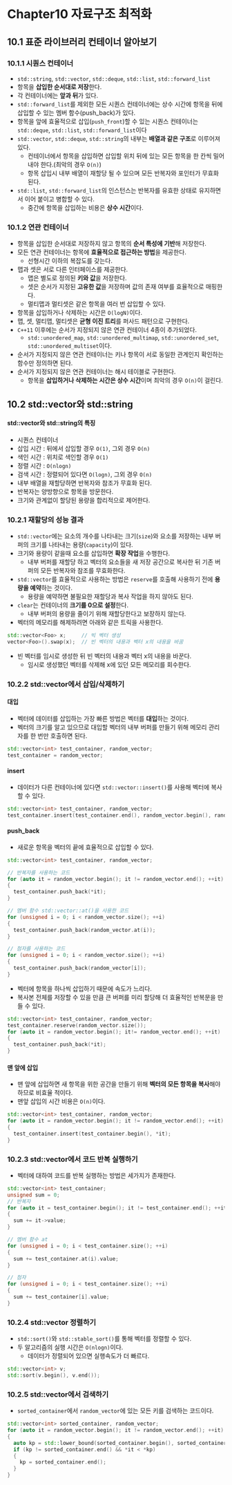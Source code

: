 # Chapter10 자료구조 최적화
## 10.1 표준 라이브러리 컨테이너 알아보기
### 10.1.1 시퀀스 컨테이너
- `std::string`, `std::vector`, `std::deque`, `std::list`, `std::forward_list`
- 항목을 **삽입한 순서대로 저장**한다.
- 각 컨테이너에는 **앞과 뒤**가 있다.
- `std::forward_list`를 제외한 모든 시퀀스 컨테이너에는 상수 시간에 항목을 뒤에 삽입할 수 있는 멤버 함수(push_back)가 있다.
- 항목을 앞에 효율적으로 삽입(`push_front`)할 수 있는 시퀀스 컨테이너는 `std::deque`, `std::list`, `std::forward_list`이다
- `std::vector`, `std::deque`, `std::string`의 내부는 **배열과 같은 구조**로 이루어져 있다.
  - 컨테이너에서 항목을 삽입하면 삽입할 위치 뒤에 있는 모든 항목을 한 칸씩 밀어내야 한다.(최악의 경우 `O(n)`)
  - 항목 삽입시 내부 배열이 재할당 될 수 있으며 모든 반복자와 포인터가 무효화 된다.
- `std::list`, `std::forward_list`의 인스턴스는 반복자를 유효한 상태로 유지하면서 이어 붙이고 병합할 수 있다.
  - 중간에 항목을 삽입하는 비용은 **상수 시간**이다.

### 10.1.2 연관 컨테이너
- 항목을 삽입한 순서대로 저장하지 않고 항목의 **순서 특성에 기반**해 저장한다.
- 모든 연관 컨테이너는 항목에 **효율적으로 접근하는 방법**을 제공한다.
  - 선형시간 이하의 복잡도를 갖는다.
- 맵과 셋은 서로 다른 인터페이스를 제공한다.
  - 맵은 별도로 정의된 **키와 값**을 저장한다.
  - 셋은 순서가 지정된 **고유한 값**을 저장하며 값의 존재 여부를 효율적으로 매핑한다.
  - 멀티맵과 멀티셋은 같은 항목을 여러 번 삽입할 수 있다.
- 항목을 삽입하거나 삭제하는 시간은 `O(logN)`이다.
- 맵, 셋, 멀티맵, 멀티셋은 **균형 이진 트리**를 퍼사드 패턴으로 구현한다.
- `C++11` 이후에는 순서가 지정되지 않은 연관 컨테이너 4종이 추가되었다.
  - `std::unordered_map`, `std::unordered_multimap`, `std::unordered_set`, `std::unordered_multiset`이다.
- 순서가 지정되지 않은 연관 컨테이너는 키나 항목이 서로 동일한 관계인지 확인하는 함수만 정의하면 된다.
- 순서가 지정되지 않은 연관 컨테이너는 해시 테이블로 구현한다.
  - 항목을 **삽입하거나 삭제하는 시간은 상수 시간**이며 최악의 경우 `O(n)`이 걸린다.

## 10.2 std::vector와 std::string
#### std::vector와 std::string의 특징
- 시퀀스 컨테이너
- 삽입 시간 : 뒤에서 삽입할 경우 `O(1)`, 그외 경우 `O(n)`
- 색인 시간 : 위치로 색인할 경우 `O(1)`
- 정렬 시간 : `O(nlogn)`
- 검색 시간 : 정렬되어 있다면 `O(logn)`, 그외 경우 `O(n)`
- 내부 배열을 재할당하면 반복자와 참조가 무효화 된다.
- 반복자는 양방향으로 항목을 방문한다.
- 크기와 관계없이 할당된 용량을 합리적으로 제어한다.

### 10.2.1 재할당의 성능 결과
- `std::vector`에는 요소의 개수를 나타내는 크기(`size`)와 요소를 저장하는 내부 버퍼의 크기를 나타내는 용량(`capacity`)이 있다.
- 크기와 용량이 같을때 요소를 삽입하면 **확장 작업**을 수행한다.
  - 내부 버퍼를 재할당 하고 벡터의 요소들을 새 저장 공간으로 복사한 뒤 기존 버퍼의 모든 반복자와 참조를 무효화한다.
- `std::vector`를 효율적으로 사용하는 방법은 `reserve`를 호출해 사용하기 전에 **용량을 예약**하는 것이다.
  - 용량을 예약하면 불필요한 재할당과 복사 작업을 하지 않아도 된다.
- `clear`는 컨테이너의 **크기를 0으로 설정**한다.
  - 내부 버퍼의 용량을 줄이기 위해 재할당한다고 보장하지 않는다.
- 벡터의 메모리를 해제하려면 아래와 같은 트릭을 사용한다.
```cpp
std::vector<Foo> x;     // 빅 벡터 생성
vector<Foo>().swap(x);  // 빈 벡터의 내용과 벡터 x의 내용을 바꿈
```
- 빈 벡터를 임시로 생성한 뒤 빈 벡터의 내용과 벡터 x의 내용을 바꾼다.
  - 임시로 생성했던 벡터를 삭제해 x에 있던 모든 메모리를 회수한다.

### 10.2.2 std::vector에서 삽입/삭제하기
#### 대입
- 벡터에 데이터를 삽입하는 가장 빠른 방법은 벡터를 **대입**하는 것이다.
- 벡터의 크기를 알고 있으므로 대입할 벡터의 내부 버퍼를 만들기 위해 메모리 관리자를 한 번만 호출하면 된다.
```cpp
std::vector<int> test_container, random_vector;
test_container = random_vector;
```

#### insert
- 데이터가 다른 컨테이너에 있다면 `std::vector::insert()`를 사용해 벡터에 복사할 수 있다.
```cpp
std::vector<int> test_container, random_vector;
test_container.insert(test_container.end(), random_vector.begin(), random_vector.end());
```

#### push_back
- 새로운 항목을 벡터의 끝에 효율적으로 삽입할 수 있다.
```cpp
std::vector<int> test_container, random_vector;

// 반복자를 사용하는 코드
for (auto it = random_vector.begin(); it != random_vector.end(); ++it)
{
  test_container.push_back(*it);
}

// 멤버 함수 std::vector::at()을 사용한 코드
for (unsigned i = 0; i < random_vector.size(); ++i)
{
  test_container.push_back(random_vector.at(i)); 
}

// 첨자를 사용하는 코드
for (unsigned i = 0; i < random_vector.size(); ++i)
{
  test_container.push_back(random_vector[i]); 
}
```
- 벡터에 항목을 하나씩 삽입하기 때문에 속도가 느리다.
- 복사본 전체를 저장할 수 있을 만큼 큰 버퍼를 미리 할당해 더 효율적인 반복문을 만들 수 있다.
```cpp
std::vector<int> test_container, random_vector;
test_container.reserve(random_vector.size());
for (auto it = random_vector.begin(); it!= random_vector.end(); ++it)
{
  test_container.push_back(*it);
}
```

#### 맨 앞에 삽입
- 맨 앞에 삽입하면 새 항목을 위한 공간을 만들기 위해 **벡터의 모든 항목을 복사**해야 하므로 비효율 적이다.
- 맨앞 삽입의 시간 비용은 `O(n)`이다.
```cpp
std::vector<int> test_container, random_vector;
for (auto it = random_vector.begin(); it != random_vector.end(); ++it)
{
  test_container.insert(test_container.begin(), *it);
}
```

### 10.2.3 std::vector에서 코드 반복 실행하기
- 벡터에 대하여 코드를 반복 실행하는 방법은 세가지가 존재한다.
```cpp
std::vector<int> test_container;
unsigned sum = 0;
// 반복자
for (auto it = test_container.begin(); it != test_container.end(); ++it)
{
  sum += it->value;
}

// 멤버 함수 at
for (unsigned i = 0; i < test_container.size(); ++i)
{
  sum += test_container.at(i).value;
}

// 첨자
for (unsigned i = 0; i < test_container.size(); ++i)
{
  sum += test_container[i].value;
}
```

### 10.2.4 std::vector 정렬하기
- `std::sort()`와 `std::stable_sort()`를 통해 벡터를 정렬할 수 있다.
- 두 알고리즘의 실행 시간은 `O(nlogn)`이다.
  - 데이터가 정렬되어 있으면 실행속도가 더 빠르다.
```cpp
std::vector<int> v;
std::sort(v.begin(), v.end());
```

### 10.2.5 std::vector에서 검색하기
- `sorted_container`에서 `random_vector`에 있는 모든 키를 검색하는 코드이다.
```cpp
std::vector<int> sorted_container, random_vector;
for (auto it = random_vector.begin(); it != random_vector.end(); ++it)
{
  auto kp = std::lower_bound(sorted_container.begin(), sorted_container.end(), *it);
  if (kp != sorted_container.end() && *it < *kp)
  {
    kp = sorted_container.end();
  }
}
```